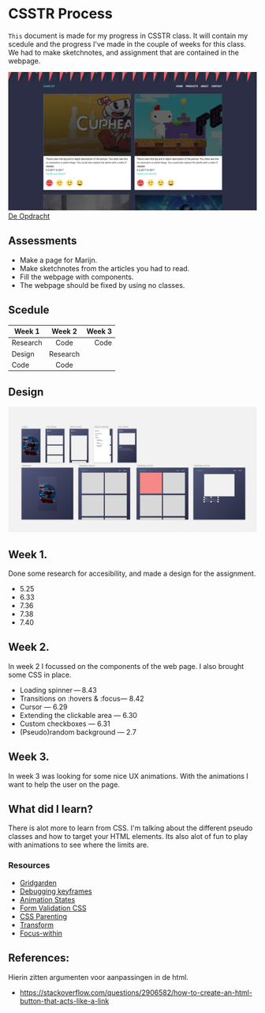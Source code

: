 # CSSTR Process
`This` document is made for my progress in CSSTR class.
It will contain my scedule and the progress I've made in the couple of weeks for this class.
We had to make sketchnotes, and assignment that are contained in the webpage.

![Webpage](image.png)  
[De Opdracht](https://senmetsu.github.io/cssttr/)

## Assessments
* Make a page for Marijn.
* Make sketchnotes from the articles you had to read.
* Fill the webpage with components.
* The webpage should be fixed by using no classes.


## Scedule
| Week 1        | Week 2|  Week 3  |
| ------------- |:-------------:| -----:|
| Research    | Code | Code |
| Design    | Research |
| Code | Code    |

## Design 
![design](design.png)

## Week 1.
Done some research for accesibility, and made a design for the assignment.

* 5.25 
* 6.33 
* 7.36 
* 7.38
* 7.40

## Week 2.
In week 2 I focussed on the components of the web page. I also brought some CSS in place.

* Loading spinner — 8.43
* Transitions on :hovers & :focus— 8.42
* Cursor — 6.29
* Extending the clickable area — 6.30
* Custom checkboxes — 6.31
* (Pseudo)random background — 2.7

## Week 3.
In week 3 was looking for some nice UX animations. With the animations I want to help the user on the page.

## What did I learn?
There is alot more to learn from CSS. I'm talking about the different pseudo classes and how to target your HTML elements.
Its also alot of fun to play with animations to see where the limits are.

### Resources
* [Gridgarden](http://cssgridgarden.com/)
* [Debugging keyframes](https://css-tricks.com/debugging-css-keyframe-animations/)
* [Animation States](https://css-tricks.com/css-animation-tricks/)
* [Form Validation CSS](https://css-tricks.com/form-validation-ux-html-css/)
* [CSS Parenting](https://css-tricks.com/parent-selectors-in-css/)
* [Transform](https://css-tricks.com/almanac/properties/t/transform/)
* [Focus-within](https://developer.mozilla.org/en-US/docs/Web/CSS/:focus-within)

## References:
Hierin zitten argumenten voor aanpassingen in de html.
* https://stackoverflow.com/questions/2906582/how-to-create-an-html-button-that-acts-like-a-link
